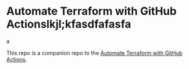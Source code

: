 # Automate Terraform with GitHub Actionslkjl;kfasdfafasfa
a

This repo is a companion repo to the [Automate Terraform with GitHub Actions](https://learn.hashicorp.com/tutorials/terraform/github-actions?in=terraform/automation).
